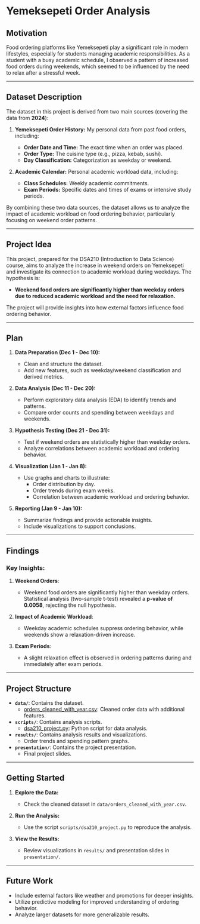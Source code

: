 # Yemeksepeti Order Analysis

##  Motivation
Food ordering platforms like Yemeksepeti play a significant role in modern lifestyles, especially for students managing academic responsibilities. As a student with a busy academic schedule, I observed a pattern of increased food orders during weekends, which seemed to be influenced by the need to relax after a stressful week.

---

##  Dataset Description 
The dataset in this project is derived from two main sources (covering the data from **2024**):

1. **Yemeksepeti Order History:** My personal data from past food orders, including:
   - **Order Date and Time:** The exact time when an order was placed. 
   - **Order Type:** The cuisine type (e.g., pizza, kebab, sushi). 
   - **Day Classification:** Categorization as weekday or weekend. 
   
2. **Academic Calendar:** Personal academic workload data, including:
   - **Class Schedules:** Weekly academic commitments. 
   - **Exam Periods:** Specific dates and times of exams or intensive study periods.

By combining these two data sources, the dataset allows us to analyze the impact of academic workload on food ordering behavior, particularly focusing on weekend order patterns.

---

##   Project Idea 
This project, prepared for the DSA210 (Introduction to Data Science) course, aims to analyze the increase in weekend orders on Yemeksepeti and investigate its connection to academic workload during weekdays. The hypothesis is:

- **Weekend food orders are significantly higher than weekday orders due to reduced academic workload and the need for relaxation.**

The project will provide insights into how external factors influence food ordering behavior.

---

##  Plan 
1. **Data Preparation (Dec 1 - Dec 10):** 
   - Clean and structure the dataset. 
   - Add new features, such as weekday/weekend classification and derived metrics. 

2. **Data Analysis (Dec 11 - Dec 20):** 
   - Perform exploratory data analysis (EDA) to identify trends and patterns.
   - Compare order counts and spending between weekdays and weekends.

3. **Hypothesis Testing (Dec 21 - Dec 31):** 
   - Test if weekend orders are statistically higher than weekday orders.
   - Analyze correlations between academic workload and ordering behavior. 

4. **Visualization (Jan 1 - Jan 8):**
   - Use graphs and charts to illustrate:
     - Order distribution by day.
     - Order trends during exam weeks.
     - Correlation between academic workload and ordering behavior. 

5. **Reporting (Jan 9 - Jan 10):** 
   - Summarize findings and provide actionable insights. 
   - Include visualizations to support conclusions.

---
##  Findings
### Key Insights:
1. **Weekend Orders**: 
   - Weekend food orders are significantly higher than weekday orders. Statistical analysis (two-sample t-test) revealed a **p-value of 0.0058**, rejecting the null hypothesis.
   
2. **Impact of Academic Workload**:
   - Weekday academic schedules suppress ordering behavior, while weekends show a relaxation-driven increase.
   
3. **Exam Periods**:
   - A slight relaxation effect is observed in ordering patterns during and immediately after exam periods.

---

##  Project Structure
- **`data/`**: Contains the dataset.
  - [orders_cleaned_with_year.csv](data/orders_cleaned_with_year.csv): Cleaned order data with additional features.
- **`scripts/`**: Contains analysis scripts.
  - [dsa210_project.py](scripts/dsa210_project.py): Python script for data analysis.
- **`results/`**: Contains analysis results and visualizations.
  - Order trends and spending pattern graphs.
- **`presentation/`**: Contains the project presentation.
  - Final project slides.

---

##  Getting Started
1. **Explore the Data:**
   - Check the cleaned dataset in `data/orders_cleaned_with_year.csv`.

2. **Run the Analysis:**
   - Use the script `scripts/dsa210_project.py` to reproduce the analysis.

3. **View the Results:**
   - Review visualizations in `results/` and presentation slides in `presentation/`.

---

##  Future Work
- Include external factors like weather and promotions for deeper insights.
- Utilize predictive modeling for improved understanding of ordering behavior.
- Analyze larger datasets for more generalizable results.

